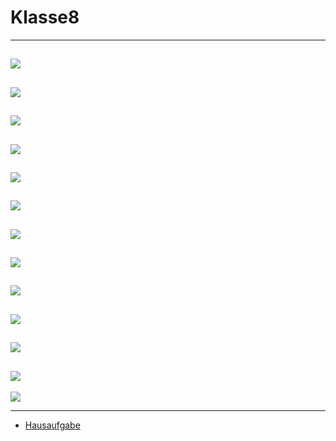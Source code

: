 # Klasse8

---
![](Klasse8/8-1.png)
---
![](Klasse8/8-2.png)
---
![](Klasse8/8-3.png)
---
![](Klasse8/8-8.png)
---
![](Klasse8/8-5.png)
---
![](Klasse8/8-6.png)
---
![](Klasse8/8-7.png)
---
![](Klasse8/8-8.png)
---
![](Klasse8/8-9.png)
---
![](Klasse8/8-10.png)
---
![](Klasse8/8-11.png)
---
![](Klasse8/8-12.png)
---
![](Klasse8/8-13.png)

---
- [Hausaufgabe](Klasse8/Hausaufgabe.zip)
